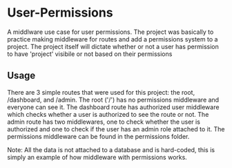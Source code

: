 # User-Permissions
A middlware use case for user permissions. The project was basically to practice making middleware for routes and add a permissions system to a project. The project itself will dictate whether or not a user has permission to have 'project' visibile or not based on their permissions

## Usage
There are 3 simple routes that were used for this project: the root, /dashboard, and /admin. The root ('/') has no permissions middleware and everyone can see it. The dashboard route has authorized user middleware which checks whether a user is authorized to see the route or not. The admin route has two middlewares, one to check whether the user is authorized and one to check if the user has an admin role attached to it. The permissions middleware can be found in the permissions folder.

Note: All the data is not attached to a database and is hard-coded, this is simply an example of how middleware with permissions works. 

